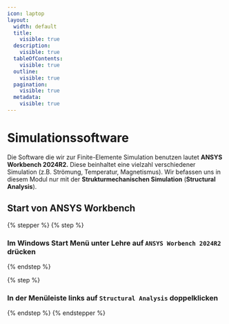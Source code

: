 ```yaml
---
icon: laptop
layout:
  width: default
  title:
    visible: true
  description:
    visible: true
  tableOfContents:
    visible: true
  outline:
    visible: true
  pagination:
    visible: true
  metadata:
    visible: true
---
```


# Simulationssoftware

Die Software die wir zur Finite-Elemente Simulation benutzen lautet **ANSYS Workbench 2024R2.** Diese beinhaltet eine vielzahl verschiedener Simulation (z.B. Strömung, Temperatur, Magnetismus). Wir befassen uns in diesem Modul nur mit der **Strukturmechanischen Simulation** (**Structural Analysis**).

## Start von ANSYS Workbench

{% stepper %}
{% step %}
### Im Windows Start Menü unter Lehre auf `ANSYS Worbench 2024R2` drücken


{% endstep %}

{% step %}
### In der Menüleiste links auf `Structural Analysis` doppelklicken


{% endstep %}
{% endstepper %}
